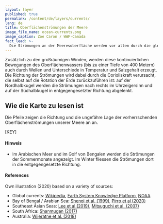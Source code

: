 ```yaml
---
layout: layer
published: true
permalink: /content/de/layers/currents/
lang: de
title: Oberflächenströmungen der Meere
image_file_name: ocean-currents.png
image_caption: Zoe Caron / WWF-Canada
fact_lead: >-
  Die Strömungen an der Meeresoberfläche werden vor allem durch die globalen Windsysteme angetrieben und sind ein entscheidender Faktor für die Verteilung von Plastikmüll in unseren Ozeanen.
---
```


Zusätzlich zu den großräumigen Winden, werden diese kontinuierlichen Bewegungen des Oberflächenwassers (bis zu einer Tiefe von 400 Metern) auch durch Wellen und Unterschiede in Temperatur und Salzgehalt erzeugt. Die Richtung der Strömungen wird dabei durch die Corioliskraft verursacht, die selbst auf die Rotation der Erde zurückzuführen ist: auf der Nordhalbkugel werden die Strömungen nach rechts im Uhrzeigersinn und auf der Südhalbkugel in entgegengesetzter Richtung abgelenkt.

## Wie die Karte zu lesen ist

Die Pfeile zeigen die Richtung und die ungefähre Lage der vorherrschenden Oberflächenströmungen unserer Meere an an.

[KEY]

#### Hinweis

* Im Arabischen Meer und im Golf von Bengalen werden die Strömungen der Sommermonate angezeigt. Im Winter fliessen die Strömungen dort in die entgegengesetzte Richtung.



<div class="mpx-reference">
  <h4>References</h4>

  <p>Own illustration (2020) based on a variety of sources:</p>
  <ul>
    <li>
      Global currents: <a href="https://en.wikipedia.org/wiki/Ocean_current#/media/File:Corrientes-oceanicas.png" target="_blank">Wikipedia</a>, <a href="https://www.eskp.de/en/basic-knowledge/climate-change/ocean-current-935142/" target="_blank">Earth System Knowledge Platform</a>, <a href="https://sos.noaa.gov/datasets/ocean-circulation-labeled-currents/" target="_blank">NOAA</a>
    </li>
    <li>
      Bay of Bengal / Arabian Sea: <a href="https://www.researchgate.net/figure/Schematic-of-major-surface-currents-in-the-Indian-Ocean-during-a-the-northeast-monsoon_fig1_27668602" target="_blank">Shenoi et al. (1999)</a>, <a href="https://www.sciencedirect.com/science/article/abs/pii/S096706451930075X" target="_blank">Pirro et al (2020)</a>
    </li>
    <li>
      Southeast Asian Seas: <a href="https://www.nature.com/articles/s41467-019-10109-z" target="_blank">Lee et al (2019)</a>, <a href="https://www.researchgate.net/figure/Map-of-the-Southeast-Asian-archipelago-showing-the-major-near-surface-currents-around-the_fig1_237309240" target="_blank">Mitsuguchi et al. (2007)</a>
    </li>
    <li>
      South Africa: <a href="https://www.researchgate.net/figure/Map-showing-the-Agulhas-Current-flowing-along-the-southern-coast-of-Africa-Credit_fig5_315670951" target="_blank">Shanmugan (2017)</a>
    </li>
    <li>
      Australia: <a href="https://agupubs.onlinelibrary.wiley.com/doi/full/10.1029/2017JC013221" target="_blank">Wijeratne et al. (2018)</a>
    </li>
  </ul>
